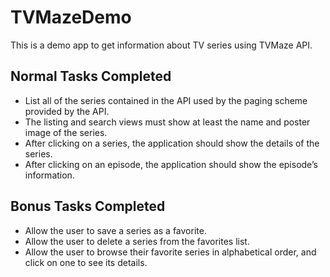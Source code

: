 # TVMazeDemo

This is a demo app to get information about TV series using TVMaze API.

## Normal Tasks Completed
- List all of the series contained in the API used by the paging scheme provided by the API.
- The listing and search views must show at least the name and poster image of the
series.
- After clicking on a series, the application should show the details of the series.
- After clicking on an episode, the application should show the episode’s information.


## Bonus Tasks Completed
- Allow the user to save a series as a favorite.
- Allow the user to delete a series from the favorites list.
- Allow the user to browse their favorite series in alphabetical order, and click on one to see its details.
